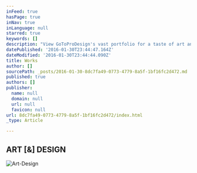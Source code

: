 ```yaml
---
inFeed: true
hasPage: true
inNav: true
inLanguage: null
starred: true
keywords: []
description: "View GoToProDesign's vast portfolio for a taste of art and design | Feel free to browse through the pages of works | I love what I do!"
datePublished: '2016-01-30T23:44:47.164Z'
dateModified: '2016-01-30T23:44:44.090Z'
title: Works
author: []
sourcePath: _posts/2016-01-30-8dc7fa49-0773-4779-8a5f-1bf16fc2d472.md
published: true
authors: []
publisher:
  name: null
  domain: null
  url: null
  favicon: null
url: 8dc7fa49-0773-4779-8a5f-1bf16fc2d472/index.html
_type: Article

---
```

## ART \[&\] DESIGN
![Art-Design](https://s3-us-west-2.amazonaws.com/the-grid-img/p/cbba047b15d76489d025fe2da957b744f5196802.jpg)